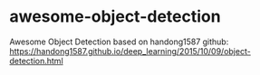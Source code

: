 # awesome-object-detection
Awesome Object Detection based on handong1587 github: https://handong1587.github.io/deep_learning/2015/10/09/object-detection.html 
